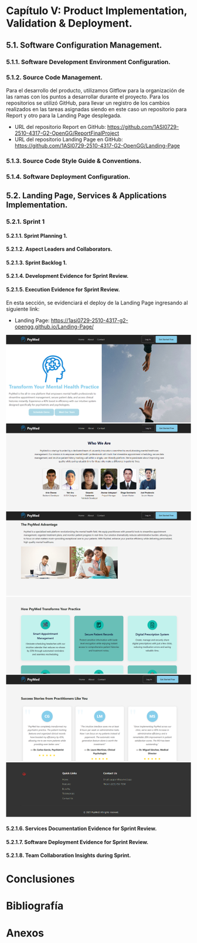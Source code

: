 # Capítulo V: Product Implementation, Validation & Deployment.
## 5.1. Software Configuration Management.



### 5.1.1. Software Development Environment Configuration.



### 5.1.2. Source Code Management.

Para el desarrollo del producto, utilizamos Gitflow para la organización de las ramas con los puntos a desarrollar durante el proyecto.
Para los repositorios se utilizó GitHub, para llevar un registro de los cambios realizados en las tareas asignadas siendo en este caso un repositorio para Report y otro para la Landing Page desplegada.

- URL del repositorio Report en GitHub: https://github.com/1ASI0729-2510-4317-G2-OpenGG/ReportFinalProject
- URL del repositorio Landing Page en GitHub: https://github.com/1ASI0729-2510-4317-G2-OpenGG/Landing-Page

### 5.1.3. Source Code Style Guide & Conventions.



### 5.1.4. Software Deployment Configuration.



## 5.2. Landing Page, Services & Applications Implementation.



### 5.2.1. Sprint 1



#### 5.2.1.1. Sprint Planning 1.



#### 5.2.1.2. Aspect Leaders and Collaborators.



#### 5.2.1.3. Sprint Backlog 1.



#### 5.2.1.4. Development Evidence for Sprint Review.



#### 5.2.1.5. Execution Evidence for Sprint Review.

En esta sección, se evidenciará el deploy de la Landing Page ingresando al siguiente link: 
- Landing Page: https://1asi0729-2510-4317-g2-opengg.github.io/Landing-Page/

<img src="./assets/evid-1.PNG" alt="evidencia 1">
<img src="./assets/evid-2.PNG" alt="evidencia 2">
<img src="./assets/evid-3.PNG" alt="evidencia 3">
<img src="./assets/evid-4.PNG" alt="evidencia 4">
<img src="./assets/evid-5.PNG" alt="evidencia 5">
<img src="./assets/evid-6.PNG" alt="evidencia 6">

#### 5.2.1.6. Services Documentation Evidence for Sprint Review.



#### 5.2.1.7. Software Deployment Evidence for Sprint Review.



#### 5.2.1.8. Team Collaboration Insights during Sprint.



# Conclusiones



# Bibliografía



# Anexos